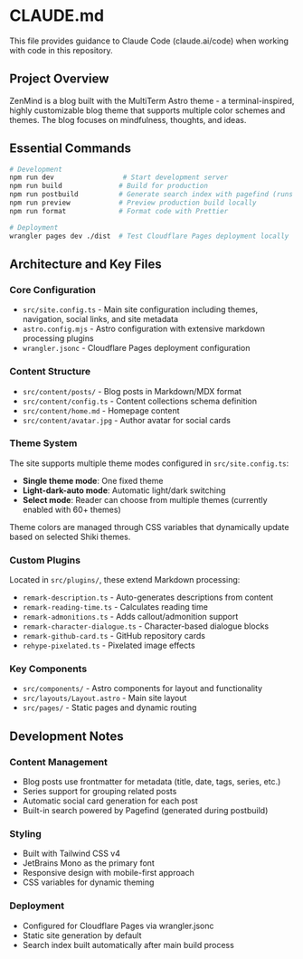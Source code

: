 # CLAUDE.md

This file provides guidance to Claude Code (claude.ai/code) when working with code in this repository.

## Project Overview

ZenMind is a blog built with the MultiTerm Astro theme - a terminal-inspired, highly customizable blog theme that supports multiple color schemes and themes. The blog focuses on mindfulness, thoughts, and ideas.

## Essential Commands

```bash
# Development
npm run dev                 # Start development server
npm run build              # Build for production
npm run postbuild          # Generate search index with pagefind (runs after build)
npm run preview            # Preview production build locally
npm run format             # Format code with Prettier

# Deployment
wrangler pages dev ./dist  # Test Cloudflare Pages deployment locally
```

## Architecture and Key Files

### Core Configuration
- `src/site.config.ts` - Main site configuration including themes, navigation, social links, and site metadata
- `astro.config.mjs` - Astro configuration with extensive markdown processing plugins
- `wrangler.jsonc` - Cloudflare Pages deployment configuration

### Content Structure
- `src/content/posts/` - Blog posts in Markdown/MDX format
- `src/content/config.ts` - Content collections schema definition
- `src/content/home.md` - Homepage content
- `src/content/avatar.jpg` - Author avatar for social cards

### Theme System
The site supports multiple theme modes configured in `src/site.config.ts`:
- **Single theme mode**: One fixed theme
- **Light-dark-auto mode**: Automatic light/dark switching
- **Select mode**: Reader can choose from multiple themes (currently enabled with 60+ themes)

Theme colors are managed through CSS variables that dynamically update based on selected Shiki themes.

### Custom Plugins
Located in `src/plugins/`, these extend Markdown processing:
- `remark-description.ts` - Auto-generates descriptions from content
- `remark-reading-time.ts` - Calculates reading time
- `remark-admonitions.ts` - Adds callout/admonition support
- `remark-character-dialogue.ts` - Character-based dialogue blocks
- `remark-github-card.ts` - GitHub repository cards
- `rehype-pixelated.ts` - Pixelated image effects

### Key Components
- `src/components/` - Astro components for layout and functionality
- `src/layouts/Layout.astro` - Main site layout
- `src/pages/` - Static pages and dynamic routing

## Development Notes

### Content Management
- Blog posts use frontmatter for metadata (title, date, tags, series, etc.)
- Series support for grouping related posts
- Automatic social card generation for each post
- Built-in search powered by Pagefind (generated during postbuild)

### Styling
- Built with Tailwind CSS v4
- JetBrains Mono as the primary font
- Responsive design with mobile-first approach
- CSS variables for dynamic theming

### Deployment
- Configured for Cloudflare Pages via wrangler.jsonc
- Static site generation by default
- Search index built automatically after main build process
